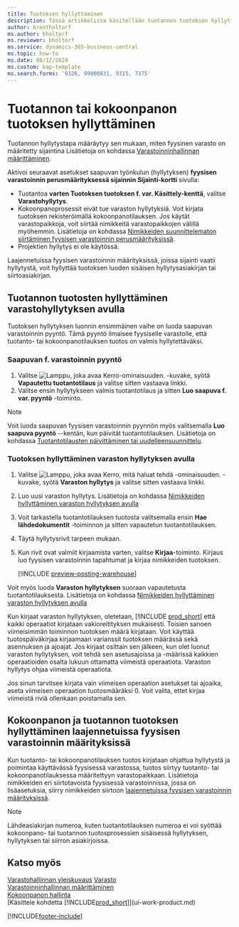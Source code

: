 ```yaml
---
title: Tuotoksen hyllyttäminen
description: Tässä artikkelissa käsitellään tuotannon tuotoksen hyllyttämistä.
author: brentholtorf
ms.author: bholtorf
ms.reviewer: bholtorf
ms.service: dynamics-365-business-central
ms.topic: how-to
ms.date: 08/12/2024
ms.custom: bap-template
ms.search.forms: '9326, 99000831, 9315, 7375'
---
```

# Tuotannon tai kokoonpanon tuotoksen hyllyttäminen

Tuotannon hyllytystapa määräytyy sen mukaan, miten fyysinen varasto on määritetty sijaintina Lisätietoja on kohdassa [Varastoinninhallinnan määrittäminen](warehouse-setup-warehouse.md).  

Aktivoi seuraavat asetukset saapuvan työnkulun (hyllytyksen) **fyysisen varastoinnin perusmäärityksessä sijainnin Sijainti-kortti**  sivulla:

* Tuotantoa **varten Tuotoksen tuotoksen f. var. Käsittely-kenttä**, valitse **Varastohyllytys**.
* Kokoonpanoprosessit eivät tue varaston hyllytyksiä. Voit kirjata tuotoksen rekisteröimällä kokoonpanotilauksen. Jos käytät varastopaikkoja, voit siirtää nimikkeitä varastopaikkojen välillä myöhemmin. Lisätietoja on kohdassa [Nimikkeiden suunnittelematon siirtäminen fyysisen varastoinnin perusmäärityksissä](warehouse-how-to-move-items-ad-hoc-in-basic-warehousing.md).  
* Projektien hyllytys ei ole käytössä.

Laajennetuissa fyysisen varastoinnin määrityksissä, joissa sijainti vaatii hyllytystä, voit hyllyttää tuotoksen luoden sisäisen hyllytysasiakirjan tai siirtoasiakirjan.  

## Tuotannon tuotosten hyllyttäminen varastohyllytyksen avulla

Tuotoksen hyllytyksen luonnin ensimmäinen vaihe on luoda saapuvan varastoinnin pyyntö. Tämä pyyntö ilmaisee fyysiselle varastolle, että tuotanto- tai kokoonpanotilauksen tuotos on valmis hyllytettäväksi.

### Saapuvan f. varastoinnin pyyntö  

1. Valitse ![Lamppu, joka avaa Kerro-ominaisuuden.](media/ui-search/search_small.png "Kerro, mitä haluat tehdä") -kuvake, syötä **Vapautettu tuotantotilaus** ja valitse sitten vastaava linkki.  
2. Valitse ensin hyllytykseen valmis tuotantotilaus ja sitten **Luo saapuva f. var. pyyntö** -toiminto.  

> [!NOTE]  
> Voit luoda saapuvan fyysisen varastoinnin pyynnön myös valitsemalla **Luo saapuva pyyntö** --kentän, kun päivität tuotantotilauksen. Lisätietoja on kohdassa [Tuotantotilausten päivittäminen tai uudelleensuunnittelu](production-how-to-replan-refresh-production-orders.md).  

### Tuotoksen hyllyttäminen varaston hyllytyksen avulla  

1. Valitse ![Lamppu, joka avaa Kerro, mitä haluat tehdä -ominaisuuden.](media/ui-search/search_small.png "Kerro, mitä haluat tehdä") -kuvake, syötä **Varaston hyllytys** ja valitse sitten vastaava linkki.  
2. Luo uusi varaston hyllytys. Lisätietoja on kohdassa [Nimikkeiden hyllyttäminen varaston hyllytyksen avulla](warehouse-how-to-put-items-away-with-inventory-put-aways.md)
3. Voit tarkastella tuotantotilauksen tuotosta valitsemalla ensin **Hae lähdedokumentit** -toiminnon ja sitten vapautetun tuotantotilauksen.  
4. Täytä hyllytysrivit tarpeen mukaan.
5. Kun rivit ovat valmiit kirjaamista varten, valitse **Kirjaa**-toiminto. Kirjaus luo fyysisen varastoinnin tapahtumat ja kirjaa nimikkeiden tuotoksen.  

    [!INCLUDE [preview-posting-warehouse](includes/preview-posting-warehouse.md)]

Voit myös luoda **Varaston hyllytyksen** suoraan vapautetusta tuotantotilauksesta. Lisätietoja on kohdassa [Nimikkeiden hyllyttäminen varaston hyllytyksen avulla](warehouse-how-to-put-items-away-with-inventory-put-aways.md)  

Kun kirjaat varaston hyllytyksen, oletetaan, [!INCLUDE [prod_short](includes/prod_short.md)]  että kaikki operaatiot kirjataan vakioreitityksen mukaisesti. Toisien sanoen viimeisimmän toiminnon tuotoksen määrä kirjataan. Voit käyttää tuotospäiväkirjaa kirjaamaan varianssit tuotoksen määrässä sekä asennuksen ja ajoajat. Jos kirjaat osittain sen jälkeen, kun olet luonut varaston hyllytyksen, voit tehdä sen asetusajoissa ja -määrissä kaikkien operaatioiden osalta lukuun ottamatta viimeistä operaatiota. Varaston hyllytys ohjaa viimeistä operaatiota.  

Jos sinun tarvitsee kirjata vain viimeisen operaation asetukset tai ajoaika, aseta viimeisen operaation tuotosmääräksi 0. Voit valita, ettet kirjaa viimeistä riviä ollenkaan poistamalla sen.

## Kokoonpanon ja tuotannon tuotoksen hyllyttäminen laajennetuissa fyysisen varastoinnin määrityksissä

Kun tuotanto- tai kokoonpanotilauksen tuotos kirjataan ohjattua hyllytystä ja poimintaa käyttävässä fyysisessä varastossa, tuotos siirtyy tuotanto- tai kokoonpanotilauksessa määritettyyn varastopaikkaan. Lisätietoja nimikkeiden eri siirtotavoista fyysisessä varastoinnissa, jossa on lisäasetuksia, siirry nimikkeiden siirtoon [laajennetuissa fyysisen varastoinnin määrityksissä](warehouse-how-to-move-items-in-advanced-warehousing.md#to-move-items-with-the-warehouse-movement-worksheet).

> [!NOTE]  
> Lähdeasiakirjan numeroa, kuten tuotantotilauksen numeroa ei voi syöttää kokoonpano- tai tuotannon tuotosprosessien sisäisessä hyllytyksen, hyllytyksen tai siirron asiakirjoissa.  

## Katso myös  

[Varastohallinnan yleiskuvaus](design-details-warehouse-management.md)
[Varasto](inventory-manage-inventory.md)  
[Varastoinninhallinnan määrittäminen](warehouse-setup-warehouse.md)  
[Kokoonpanon hallinta](assembly-assemble-items.md)  
[Käsittele kohdetta [!INCLUDE[prod_short](includes/prod_short.md)]](ui-work-product.md)

[!INCLUDE[footer-include](includes/footer-banner.md)]
